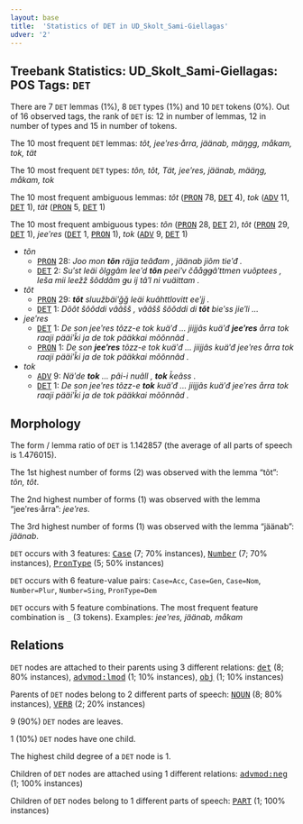 ```yaml
---
layout: base
title:  'Statistics of DET in UD_Skolt_Sami-Giellagas'
udver: '2'
---
```


## Treebank Statistics: UD_Skolt_Sami-Giellagas: POS Tags: `DET`

There are 7 `DET` lemmas (1%), 8 `DET` types (1%) and 10 `DET` tokens (0%).
Out of 16 observed tags, the rank of `DET` is: 12 in number of lemmas, 12 in number of types and 15 in number of tokens.

The 10 most frequent `DET` lemmas: <em>tõt, jeeʹres·årra, jäänab, mäŋgg, måkam, tok, tät</em>

The 10 most frequent `DET` types:  <em>tõn, tõt, Tät, jeeʹres, jäänab, määŋg, måkam, tok</em>

The 10 most frequent ambiguous lemmas: <em>tõt</em> (<tt><a href="sms_giellagas-pos-PRON.html">PRON</a></tt> 78, <tt><a href="sms_giellagas-pos-DET.html">DET</a></tt> 4), <em>tok</em> (<tt><a href="sms_giellagas-pos-ADV.html">ADV</a></tt> 11, <tt><a href="sms_giellagas-pos-DET.html">DET</a></tt> 1), <em>tät</em> (<tt><a href="sms_giellagas-pos-PRON.html">PRON</a></tt> 5, <tt><a href="sms_giellagas-pos-DET.html">DET</a></tt> 1)

The 10 most frequent ambiguous types:  <em>tõn</em> (<tt><a href="sms_giellagas-pos-PRON.html">PRON</a></tt> 28, <tt><a href="sms_giellagas-pos-DET.html">DET</a></tt> 2), <em>tõt</em> (<tt><a href="sms_giellagas-pos-PRON.html">PRON</a></tt> 29, <tt><a href="sms_giellagas-pos-DET.html">DET</a></tt> 1), <em>jeeʹres</em> (<tt><a href="sms_giellagas-pos-DET.html">DET</a></tt> 1, <tt><a href="sms_giellagas-pos-PRON.html">PRON</a></tt> 1), <em>tok</em> (<tt><a href="sms_giellagas-pos-ADV.html">ADV</a></tt> 9, <tt><a href="sms_giellagas-pos-DET.html">DET</a></tt> 1)


* <em>tõn</em>
  * <tt><a href="sms_giellagas-pos-PRON.html">PRON</a></tt> 28: <em>Joo mon <b>tõn</b> räjja teâđam , jäänab jiõm tieʹđ .</em>
  * <tt><a href="sms_giellagas-pos-DET.html">DET</a></tt> 2: <em>Suʹst leäi õlggâm leeʹd <b>tõn</b> peeiʹv čååǥǥâʹttmen vuõptees , leša mii leežž šõddâm ǥu ij tâʹl ni vuäittam .</em>
* <em>tõt</em>
  * <tt><a href="sms_giellagas-pos-PRON.html">PRON</a></tt> 29: <em><b>tõt</b> sluužbäiʹǧǧ leäi kuâhttlovitt eeʹjj .</em>
  * <tt><a href="sms_giellagas-pos-DET.html">DET</a></tt> 1: <em>Dõõt šõõddi vââšš , vââšš šõõddi di <b>tõt</b> bieʹss jieʹli ...</em>
* <em>jeeʹres</em>
  * <tt><a href="sms_giellagas-pos-DET.html">DET</a></tt> 1: <em>De son jeeʹres tõzz-e tok kuäʹđ ... jiijjâs kuäʹđ <b>jeeʹres</b> årra tok raaji pääiʹǩi ja de tok pääkkai mõõnnâd .</em>
  * <tt><a href="sms_giellagas-pos-PRON.html">PRON</a></tt> 1: <em>De son <b>jeeʹres</b> tõzz-e tok kuäʹđ ... jiijjâs kuäʹđ jeeʹres årra tok raaji pääiʹǩi ja de tok pääkkai mõõnnâd .</em>
* <em>tok</em>
  * <tt><a href="sms_giellagas-pos-ADV.html">ADV</a></tt> 9: <em>Näʹde <b>tok</b> ... pâi-i nuâll , <b>tok</b> ǩeâss .</em>
  * <tt><a href="sms_giellagas-pos-DET.html">DET</a></tt> 1: <em>De son jeeʹres tõzz-e <b>tok</b> kuäʹđ ... jiijjâs kuäʹđ jeeʹres årra tok raaji pääiʹǩi ja de tok pääkkai mõõnnâd .</em>

## Morphology

The form / lemma ratio of `DET` is 1.142857 (the average of all parts of speech is 1.476015).

The 1st highest number of forms (2) was observed with the lemma “tõt”: <em>tõn, tõt</em>.

The 2nd highest number of forms (1) was observed with the lemma “jeeʹres·årra”: <em>jeeʹres</em>.

The 3rd highest number of forms (1) was observed with the lemma “jäänab”: <em>jäänab</em>.

`DET` occurs with 3 features: <tt><a href="sms_giellagas-feat-Case.html">Case</a></tt> (7; 70% instances), <tt><a href="sms_giellagas-feat-Number.html">Number</a></tt> (7; 70% instances), <tt><a href="sms_giellagas-feat-PronType.html">PronType</a></tt> (5; 50% instances)

`DET` occurs with 6 feature-value pairs: `Case=Acc`, `Case=Gen`, `Case=Nom`, `Number=Plur`, `Number=Sing`, `PronType=Dem`

`DET` occurs with 5 feature combinations.
The most frequent feature combination is `_` (3 tokens).
Examples: <em>jeeʹres, jäänab, måkam</em>


## Relations

`DET` nodes are attached to their parents using 3 different relations: <tt><a href="sms_giellagas-dep-det.html">det</a></tt> (8; 80% instances), <tt><a href="sms_giellagas-dep-advmod-lmod.html">advmod:lmod</a></tt> (1; 10% instances), <tt><a href="sms_giellagas-dep-obj.html">obj</a></tt> (1; 10% instances)

Parents of `DET` nodes belong to 2 different parts of speech: <tt><a href="sms_giellagas-pos-NOUN.html">NOUN</a></tt> (8; 80% instances), <tt><a href="sms_giellagas-pos-VERB.html">VERB</a></tt> (2; 20% instances)

9 (90%) `DET` nodes are leaves.

1 (10%) `DET` nodes have one child.

The highest child degree of a `DET` node is 1.

Children of `DET` nodes are attached using 1 different relations: <tt><a href="sms_giellagas-dep-advmod-neg.html">advmod:neg</a></tt> (1; 100% instances)

Children of `DET` nodes belong to 1 different parts of speech: <tt><a href="sms_giellagas-pos-PART.html">PART</a></tt> (1; 100% instances)

